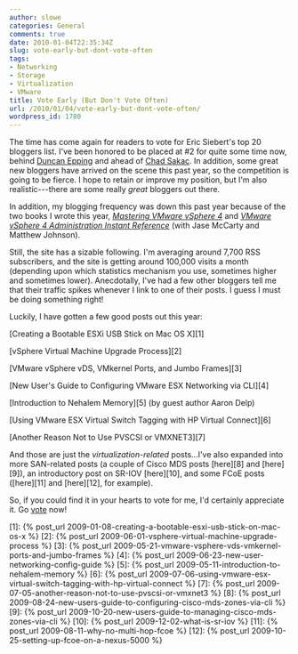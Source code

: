 ```yaml
---
author: slowe
categories: General
comments: true
date: 2010-01-04T22:35:34Z
slug: vote-early-but-dont-vote-often
tags:
- Networking
- Storage
- Virtualization
- VMware
title: Vote Early (But Don't Vote Often)
url: /2010/01/04/vote-early-but-dont-vote-often/
wordpress_id: 1780
---
```


The time has come again for readers to vote for Eric Siebert's top 20 bloggers list. I've been honored to be placed at #2 for quite some time now, behind [Duncan Epping](http://www.yellow-bricks.com/) and ahead of [Chad Sakac](http://virtualgeek.typepad.com/virtual_geek/). In addition, some great new bloggers have arrived on the scene this past year, so the competition is going to be fierce. I hope to retain or improve my position, but I'm also realistic---there are some really _great_ bloggers out there.

In addition, my blogging frequency was down this past year because of the two books I wrote this year, [_Mastering VMware vSphere 4_](http://www.amazon.com/Mastering-VMware-vSphere-Computer-Tech/dp/0470481382/ref=sr_1_1?ie=UTF8&s=books&qid=1262660929&sr=1-1) and [_VMware vSphere 4 Administration Instant Reference_](http://www.amazon.com/VMware-vSphere-Administration-Instant-Reference/dp/0470520728/ref=sr_1_2?ie=UTF8&s=books&qid=1262660929&sr=1-2) (with Jase McCarty and Matthew Johnson).

Still, the site has a sizable following. I'm averaging around 7,700 RSS subscribers, and the site is getting around 100,000 visits a month (depending upon which statistics mechanism you use, sometimes higher and sometimes lower). Anecdotally, I've had a few other bloggers tell me that their traffic spikes whenever I link to one of their posts. I guess I must be doing something right!

Luckily, I have gotten a few good posts out this year:

[Creating a Bootable ESXi USB Stick on Mac OS X][1]  

[vSphere Virtual Machine Upgrade Process][2]  

[VMware vSphere vDS, VMkernel Ports, and Jumbo Frames][3]  

[New User's Guide to Configuring VMware ESX Networking via CLI][4]  

[Introduction to Nehalem Memory][5] (by guest author Aaron Delp)  

[Using VMware ESX Virtual Switch Tagging with HP Virtual Connect][6]  

[Another Reason Not to Use PVSCSI or VMXNET3][7]

And those are just the _virtualization-related_ posts...I've also expanded into more SAN-related posts (a couple of Cisco MDS posts [here][8] and [here][9]), an introductory post on SR-IOV [here][10], and some FCoE posts ([here][11] and [here][12], for example).

So, if you could find it in your hearts to vote for me, I'd certainly appreciate it. Go [vote](http://www.surveygizmo.com/s/222837/pick-your-top-10-favorite-blogs) now!

[1]: {% post_url 2009-01-08-creating-a-bootable-esxi-usb-stick-on-mac-os-x %}
[2]: {% post_url 2009-06-01-vsphere-virtual-machine-upgrade-process %}
[3]: {% post_url 2009-05-21-vmware-vsphere-vds-vmkernel-ports-and-jumbo-frames %}
[4]: {% post_url 2009-06-23-new-user-networking-config-guide %}
[5]: {% post_url 2009-05-11-introduction-to-nehalem-memory %}
[6]: {% post_url 2009-07-06-using-vmware-esx-virtual-switch-tagging-with-hp-virtual-connect %}
[7]: {% post_url 2009-07-05-another-reason-not-to-use-pvscsi-or-vmxnet3 %}
[8]: {% post_url 2009-08-24-new-users-guide-to-configuring-cisco-mds-zones-via-cli %}
[9]: {% post_url 2009-10-20-new-users-guide-to-managing-cisco-mds-zones-via-cli %}
[10]: {% post_url 2009-12-02-what-is-sr-iov %}
[11]: {% post_url 2009-08-11-why-no-multi-hop-fcoe %}
[12]: {% post_url 2009-10-25-setting-up-fcoe-on-a-nexus-5000 %}
